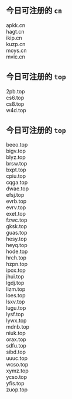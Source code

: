 
## 今日可注册的 `cn`
>
apkk.cn   
hagt.cn   
ikip.cn   
kuzp.cn   
moys.cn   
mvic.cn   


## 今日可注册的 `top`
>
2pb.top   
cs6.top   
cs8.top   
w4d.top   


## 今日可注册的 `top`
>
beeo.top   
bigv.top   
blyz.top   
brsw.top   
bxpt.top   
cpiu.top   
cqga.top   
dwae.top   
efsj.top   
evrb.top   
evrv.top   
exet.top   
fzwc.top   
gksk.top   
guas.top   
hesy.top   
heyq.top   
hode.top   
hrch.top   
hzpn.top   
ipox.top   
jhui.top   
lgdj.top   
lizm.top   
loes.top   
lsxv.top   
lugu.top   
lysf.top   
lywx.top   
mdnb.top   
niuk.top   
orax.top   
sdfu.top   
sibd.top   
uuuc.top   
wcso.top   
xymz.top   
ycso.top   
yfis.top   
zuop.top   

